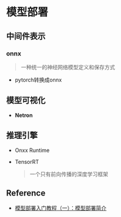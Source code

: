 # 模型部署

## 中间件表示

### onnx

> 一种统一的神经网络模型定义和保存方式

- pytorch转换成onnx


## 模型可视化

- **Netron** 

## 推理引擎

- Onxx Runtime

- TensorRT

  > 一个只有前向传播的深度学习框架

## Reference

- [模型部署入门教程（一）：模型部署简介](https://zhuanlan.zhihu.com/p/477743341)
